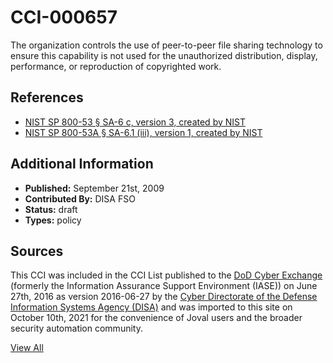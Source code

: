 # CCI-000657

The organization controls the use of peer-to-peer file sharing technology to ensure this capability is not used for the unauthorized distribution, display, performance, or reproduction of copyrighted work.

## References ##

* [NIST SP 800-53 § SA-6 c, version 3, created by NIST](http://csrc.nist.gov/publications/PubsSPs.html)
* [NIST SP 800-53A § SA-6.1 (iii), version 1, created by NIST](http://csrc.nist.gov/publications/PubsSPs.html)


## Additional Information ##

* **Published:** September 21st, 2009
* **Contributed By:** DISA FSO
* **Status:** draft
* **Types:** policy

## Sources ##

This CCI was included in the CCI List published to the [DoD Cyber Exchange](https://public.cyber.mil/stigs/cci/)
(formerly the Information Assurance Support Environment (IASE)) on June 27th, 2016 as version
2016-06-27 by the [Cyber Directorate of the Defense Information Systems Agency (DISA)](https://public.cyber.mil/about-cyber/)
and was imported to this site on October 10th, 2021 for the convenience of Joval users and the broader
security automation community.

[View All](../README.md)
